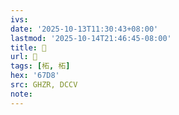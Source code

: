 ```yaml
---
ivs:
date: '2025-10-13T11:30:43+08:00'
lastmod: '2025-10-14T21:46:45-08:00'
title: 󰦸
url: 󰦸
tags: [柘, 柘]
hex: '67D8'
src: GHZR, DCCV
note:
---
```

